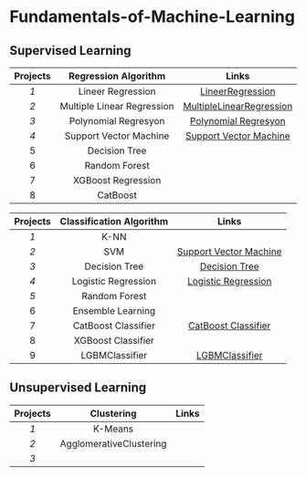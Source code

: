 # Fundamentals-of-Machine-Learning


## Supervised Learning 

| Projects  |         Regression Algorithm          |           Links                 |
|:---------:|:------------------------------:|:------------------------------------------:|
|     *1*     |           Lineer Regression           |             [LineerRegression](https://github.com/Yusuf-Cizlasmak/Fundamentals-of-Machine-Learning/blob/master/Supervised_Learning/Regression/LineerRegression.ipynb)     |
|     *2*     | Multiple Linear Regression |          [MultipleLinearRegression](https://github.com/Yusuf-Cizlasmak/Fundamentals-of-Machine-Learning/blob/master/Supervised_Learning/Regression/MultipleLinearRegression.ipynb)         |
|     *3*     |        Polynomial Regresyon        |       [Polynomial Regresyon](https://github.com/Yusuf-Cizlasmak/Fundamentals-of-Machine-Learning/blob/master/Supervised_Learning/Regression/PolynomialRegresyon.ipynb)      |
|     *4*    |         Support Vector Machine        |          [Support Vector Machine](https://github.com/Yusuf-Cizlasmak/Fundamentals-of-Machine-Learning/blob/master/Supervised_Learning/Regression/eda_svr.ipynb)          |
|     5     |          Decision Tree          |                 |
|     6     |          Random Forest                      |
|     7     |          XGBoost Regression                      |
|     8     |          CatBoost                    |



| Projects  |          Classification Algorithm          |           Links                 |
|:---------:|:------------------------------:|:------------------------------------------:|
|     *1*     |           K-NN           |                  |
|     *2*     |           SVM                 |  [Support Vector Machine](https://github.com/Yusuf-Cizlasmak/Fundamentals-of-Machine-Learning/blob/master/Supervised_Learning/Classification/SupporVectorMachine.ipynb)                                                     |
|     *3*     |        Decision Tree        |  [Decision Tree](https://github.com/Yusuf-Cizlasmak/Fundamentals-of-Machine-Learning/blob/master/Supervised_Learning/Classification/DecisionTree.ipynb)           |
|     *4*    |         Logistic Regression        |  [Logistic Regression](https://github.com/Yusuf-Cizlasmak/Fundamentals-of-Machine-Learning/blob/master/Supervised_Learning/Classification/LogisticRegression.ipynb)                  |
|     *5*    |         Random Forest        |                    |
|     6     |          Ensemble Learning          |                 |
|     7     |          CatBoost Classifier                      |[CatBoost Classifier](https://github.com/Yusuf-Cizlasmak/Fundamentals-of-Machine-Learning/blob/master/Supervised_Learning/Classification/catboost-eda-adasyn(1).ipynb)
|     8     |          XGBoost Classifier                      |
|     9     |          LGBMClassifier                      | [LGBMClassifier](https://github.com/Yusuf-Cizlasmak/Fundamentals-of-Machine-Learning/blob/master/Supervised_Learning/Classification/lgbmclassifier-eda.ipynb)

## Unsupervised Learning



| Projects  |          Clustering         |                                          Links                 |
|:---------:|:------------------------------:|:------------------------------------------:|
|     *1*     |           K-Means         |                  |
|     *2*     |           AgglomerativeClustering                 |                   |
|     *3*     |                |             |



